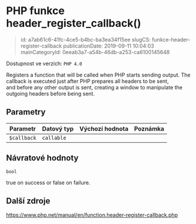 PHP funkce header_register_callback()
================================

> id: a7ab61c6-41fc-4ce5-b4bc-ba3ea34f15ee
> slugCS: funkce-header-register-callback
> publicationDate: 2019-09-11 10:04:03
> mainCategoryId: 0eeab3a7-a54b-46db-a253-ca6100145648

Dostupnost ve verzích: `PHP 4.0`

Registers a function that will be called when PHP starts sending output.
The callback is executed just after PHP prepares all headers to be sent,<br>
and before any other output is sent, creating a window to manipulate the outgoing headers before being sent.


Parametry
--------------

| Parametr | Datový typ | Výchozí hodnota | Poznámka |
|-----|-----|-----|-----|
| `$callback` | `callable` |  |  |


Návratové hodnoty
----------------

`bool`

true on success or false on failure.

Další zdroje
------------

https://www.php.net/manual/en/function.header-register-callback.php
